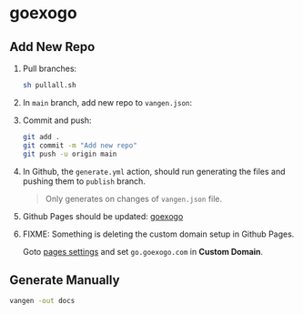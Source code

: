 # goexogo

## Add New Repo

1. Pull branches:

   ```sh
   sh pullall.sh
   ```

2. In `main` branch, add new repo to `vangen.json`:

3. Commit and push:

   ```sh
   git add .
   git commit -m "Add new repo"
   git push -u origin main
   ```

4. In Github, the `generate.yml` action, should run generating the files and pushing them to `publish` branch.

   > Only generates on changes of `vangen.json` file.

5. Github Pages should be updated: [goexogo](https://go.goexogo.com/)

6. FIXME: Something is deleting the custom domain setup in Github Pages.

   Goto [pages settings](https://github.com/diegosz/goexogo/settings/pages) and set `go.goexogo.com` in **Custom Domain**.

## Generate Manually

```sh
vangen -out docs
```
